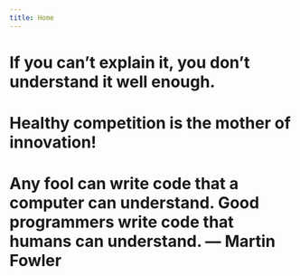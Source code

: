 ```yaml
---
title: Home
---
```


# If you can’t explain it, you don’t understand it well enough.

# Healthy competition is the mother of innovation!

# Any fool can write code that a computer can understand. Good programmers write code that humans can understand. ― Martin Fowler
